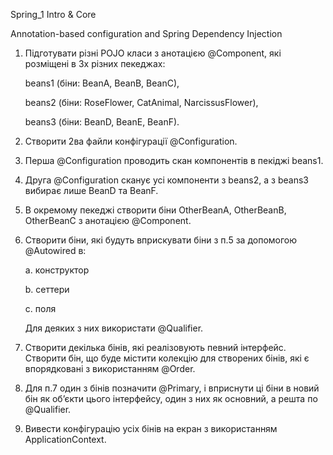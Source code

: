 Spring_1 Intro & Core

Annotation-based configuration and Spring Dependency Injection



1. Підготувати різні POJO класи з анотацією @Component, які розміщені в 3х різних пекеджах:

    beans1 (біни: BeanA, BeanB, BeanC),

    beans2 (біни: RoseFlower, CatAnimal, NarcissusFlower),

    beans3 (біни: BeanD, BeanE, BeanF).

2. Створити 2ва файли конфігурації @Configuration.

3. Перша @Configuration проводить скан компонентів в пекіджі beans1.

4. Друга @Configuration сканує усі компоненти з beans2, а з beans3 вибирає лише BeanD та BeanF.

5. В окремому пекеджі створити біни OtherBeanA, OtherBeanB, OtherBeanC з анотацією @Component.

6. Створити біни, які будуть вприскувати біни з п.5 за допомогою @Autowired в:

    a. конструктор

    b. сеттери

    c. поля

    Для деяких з них використати @Qualifier.

7. Створити декілька бінів, які реалізовують певний інтерфейс. Створити бін,  що буде містити колекцію для створених бінів, які є впорядковані з використанням @Order.

8. Для п.7 один з бінів позначити @Primary, і вприснути ці біни в новий бін як об’єкти цього інтерфейсу, один з них як основний, а решта по @Qualifier.

9. Вивести конфігурацію усіх бінів на екран з використанням ApplicationContext. 